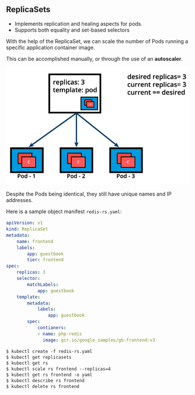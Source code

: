 ## ReplicaSets

- Implements replication and healing aspects for pods.
- Supports both equality and set-based selectors

With the help of the ReplicaSet, we can scale the number of Pods running a specific application container image.

This can be accomplished manually, or through the use of an <b>autoscaler</b>.

![ReplicaSets](./imgs/kb_replica_sets.png)

Despite the Pods being identical, they still have unique names and IP addresses.

Here is a sample object manifest `redis-rs.yaml`:

```yaml
apiVersion: v1
kind: ReplicaSet
metadata:
    name: frontend
    labels:
        app: guestbook
        tier: frontend
spec:
    replicas: 3
    selector:
        matchLabels:
            app: guestbook
    template:
        metadata:
            labels:
                app: guestbook
        spec:
            contianers:
            - name: php-redis
              image: gcr.io/google_samples/gb-frontend:v3
```

```
$ kubectl create -f redis-rs.yaml
$ kubectl get replicasets
$ kubectl get rs
$ kubectl scale rs frontend --replicas=4
$ kubectl get rs frontend -o yaml
$ kubectl describe rs frontend
$ kubectl delete rs frontend
```
